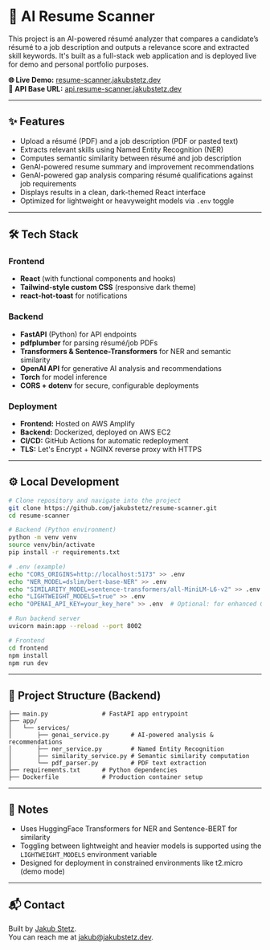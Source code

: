 # 📄 AI Resume Scanner

This project is an AI-powered résumé analyzer that compares a candidate’s résumé to a job description and outputs a relevance score and extracted skill keywords. It's built as a full-stack web application and is deployed live for demo and personal portfolio purposes.

**🌐 Live Demo:** [resume-scanner.jakubstetz.dev](https://resume-scanner.jakubstetz.dev)  
**📡 API Base URL:** [api.resume-scanner.jakubstetz.dev](https://api.resume-scanner.jakubstetz.dev)

---

## ✨ Features

- Upload a résumé (PDF) and a job description (PDF or pasted text)
- Extracts relevant skills using Named Entity Recognition (NER)
- Computes semantic similarity between résumé and job description
- GenAI-powered resume summary and improvement recommendations
- GenAI-powered gap analysis comparing résumé qualifications against job requirements
- Displays results in a clean, dark-themed React interface
- Optimized for lightweight or heavyweight models via `.env` toggle

---

## 🛠️ Tech Stack

### Frontend

- **React** (with functional components and hooks)
- **Tailwind-style custom CSS** (responsive dark theme)
- **react-hot-toast** for notifications

### Backend

- **FastAPI** (Python) for API endpoints
- **pdfplumber** for parsing résumé/job PDFs
- **Transformers & Sentence-Transformers** for NER and semantic similarity
- **OpenAI API** for generative AI analysis and recommendations
- **Torch** for model inference
- **CORS + dotenv** for secure, configurable deployments

### Deployment

- **Frontend:** Hosted on AWS Amplify
- **Backend:** Dockerized, deployed on AWS EC2
- **CI/CD:** GitHub Actions for automatic redeployment
- **TLS:** Let's Encrypt + NGINX reverse proxy with HTTPS

---

## ⚙️ Local Development

```bash
# Clone repository and navigate into the project
git clone https://github.com/jakubstetz/resume-scanner.git
cd resume-scanner

# Backend (Python environment)
python -m venv venv
source venv/bin/activate
pip install -r requirements.txt

# .env (example)
echo "CORS_ORIGINS=http://localhost:5173" >> .env
echo "NER_MODEL=dslim/bert-base-NER" >> .env
echo "SIMILARITY_MODEL=sentence-transformers/all-MiniLM-L6-v2" >> .env
echo "LIGHTWEIGHT_MODELS=true" >> .env
echo "OPENAI_API_KEY=your_key_here" >> .env  # Optional: for enhanced GenAI features using OpenAI API

# Run backend server
uvicorn main:app --reload --port 8002

# Frontend
cd frontend
npm install
npm run dev
```

---

## 📁 Project Structure (Backend)

```
├── main.py               # FastAPI app entrypoint
├── app/
│   └── services/
│       ├── genai_service.py      # AI-powered analysis & recommendations
│       ├── ner_service.py        # Named Entity Recognition
│       ├── similarity_service.py # Semantic similarity computation
│       └── pdf_parser.py         # PDF text extraction
├── requirements.txt      # Python dependencies
├── Dockerfile            # Production container setup
```

---

## 🧠 Notes

- Uses HuggingFace Transformers for NER and Sentence-BERT for similarity
- Toggling between lightweight and heavier models is supported using the `LIGHTWEIGHT_MODELS` environment variable
- Designed for deployment in constrained environments like t2.micro (demo mode)

---

## 📬 Contact

Built by [Jakub Stetz](https://jakubstetz.dev).  
You can reach me at [jakub@jakubstetz.dev](mailto:jakub@jakubstetz.dev).
